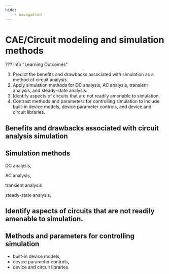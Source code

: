 ```yaml
---
hide:
    - navigation
---
```

# CAE/Circuit modeling and simulation methods

??? info "Learning Outcomes"

1. Predict the benefits and drawbacks associated with simulation as a method of circuit analysis.
2. Apply simulation methods for DC analysis, AC analysis, transient analysis, and steady-state analysis.
3. Identify aspects of circuits that are not readily amenable to simulation.
4. Contrast methods and parameters for controlling simulation to include built-in device models, device parameter controls, and device and circuit libraries.

## Benefits and drawbacks associated with circuit analysis simulation

## Simulation methods 

DC analysis, 

AC analysis, 

transient analysis

steady-state analysis.

## Identify aspects of circuits that are not readily amenable to simulation.

## Methods and parameters for controlling simulation 

- built-in device models, 
- device parameter controls,  
- device and circuit libraries.